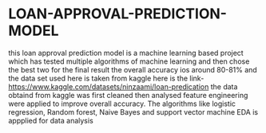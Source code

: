 # LOAN-APPROVAL-PREDICTION-MODEL
this loan approval prediction model is a machine learning based project which has tested multiple algorithms of machine learning and then chose the best two for the final result the overall accuracy ios around 80-81% and the data set used here is taken from kaggle here is the link-https://www.kaggle.com/datasets/ninzaami/loan-predication
the data obtaind from kaggle was first cleaned then analysed feature engineering were applied to improve overall accuracy.
The algorithms like logistic regression, Random forest, Naive Bayes and support vector machine
EDA is appplied for data analysis
